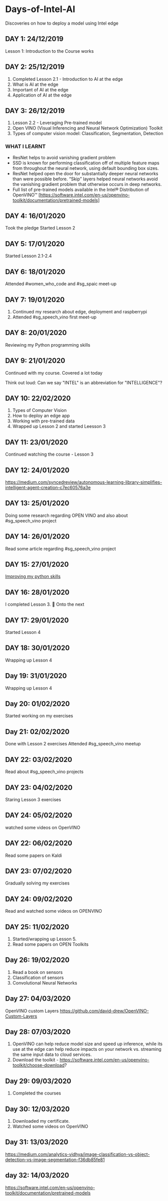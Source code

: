 # Days-of-Intel-AI
Discoveries on how to deploy a model using Intel edge

## DAY 1: 24/12/2019
Lesson 1: Introduction to the Course works


## DAY 2: 25/12/2019
1. Completed Lesson 2.1 - Introduction to AI at the edge
2. What is AI at the edge
3. Important of AI at the edge
4. Application of AI at the edge

## DAY 3: 26/12/2019
1. Lesson 2.2 - Leveraging Pre-trained model
2. Open VINO (Visual Inferencing and Neural Network Optimization) Toolkit
3. Types of computer vision model: Classification, Segmentation, Detection


### WHAT I LEARNT 
* ResNet helps to avoid vanishing gradient problem
* SSD is known for performing classification off of multiple feature maps from throughout the neural network, using default bounding box sizes.
*  ResNet helped open the door for substantially deeper neural networks than were possible before. “Skip” layers helped neural networks avoid the vanishing gradient problem that otherwise occurs in deep networks.
* Full list of pre-trained models available in the Intel® Distribution of OpenVINO™  [https://software.intel.com/en-us/openvino-toolkit/documentation/pretrained-models]


## DAY 4: 16/01/2020
Took the pledge 
Started Lesson 2


## DAY 5: 17/01/2020
Started Lesson 2.1-2.4 


## DAY 6: 18/01/2020
Attended #women_who_code  and #sg_spaic meet-up 

## DAY 7: 19/01/2020
1. Continued my research about edge, deployment and raspberrypi 
2. Attended #sg_speech_vino first meet-up

## DAY 8: 20/01/2020
Reviewing my Python programming skills

## DAY 9: 21/01/2020
Continued with my course. Covered a lot today 

Think out loud: Can we say "INTEL" is an abbreviation for "INTELLIGENCE"? 

## DAY 10: 22/02/2020
1. Types of Computer Vision
2. How to deploy an edge app
3. Working with pre-trained data
4. Wrapped  up Lesson 2 and started Leesson 3

## DAY 11: 23/01/2020
Continued watching the course - Lesson 3

## DAY 12: 24/01/2020
https://medium.com/syncedreview/autonomous-learning-library-simplifies-intelligent-agent-creation-c7ec60576a3e

## DAY 13: 25/01/2020
Doing some research regarding OPEN VINO and also about #sg_speech_vino  project

## DAY 14: 26/01/2020
Read some article regarding #sg_speech_vino project

## DAY 15: 27/01/2020
[Improving my python skills](https://github.com/TemitopeOladokun/My-Python-Notebook)

## DAY 16: 28/01/2020
I completed Lesson 3. :muscle:
Onto the next

## DAY 17: 29/01/2020
Started Lesson 4

## DAY 18: 30/01/2020
Wrapping up Lesson 4

## Day 19: 31/01/2020
Wrapping up Lesson 4

## Day 20: 01/02/2020
Started working on my exercises

## Day 21: 02/02/2020
Done with Lesson 2 exercises
Attended #sg_speech_vino meetup

## DAY 22: 03/02/2020
Read about #sg_speech_vino projects

## DAY 23: 04/02/2020
Staring Lesson 3 exercises

## DAY 24: 05/02/2020
watched some videos on OpenVINO

## DAY 22: 06/02/2020
Read some papers on Kaldi

## DAY 23: 07/02/2020
Gradually solving my exercises

## DAY 24: 09/02/2020
Read and watched some videos on OPENVINO

## DAY 25: 11/02/2020
1. Started/wrapping up Lesson 5.
2. Read some papers on OPEN Toolkits


## Day 26: 19/02/2020
1. Read a book on sensors 
2. Classification of sensors
3. Convolutional Neural Networks

## Day 27: 04/03/2020
OpenVINO custom Layers https://github.com/david-drew/OpenVINO-Custom-Layers

## Day 28: 07/03/2020
1. OpenVINO can help reduce model size and speed up inference, while its use at the edge can help reduce impacts on your network vs. streaming the same input data to cloud services.
2. Download the toolkit - https://software.intel.com/en-us/openvino-toolkit/choose-download?

## Day 29: 09/03/2020
1. Completed the courses

## Day 30: 12/03/2020
1. Downloaded my certificate.
2. Watched some videos on OpenVINO

## Day 31: 13/03/2020
https://medium.com/analytics-vidhya/image-classification-vs-object-detection-vs-image-segmentation-f36db85fe81

## day 32: 14/03/2020
https://software.intel.com/en-us/openvino-toolkit/documentation/pretrained-models
